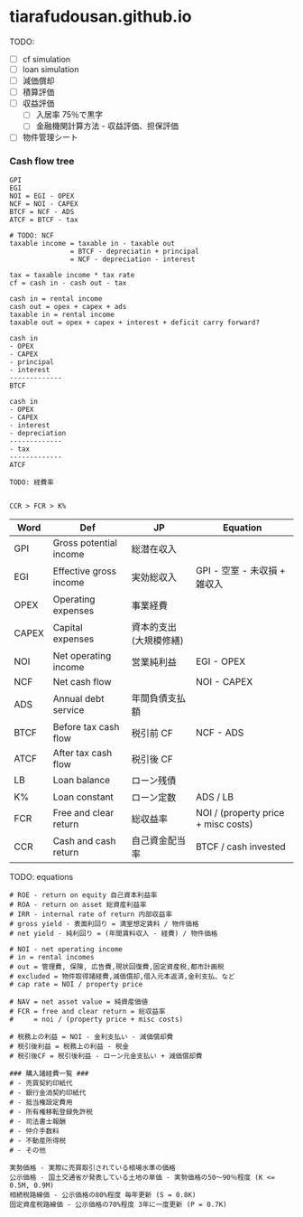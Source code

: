# tiarafudousan.github.io

TODO:

- [ ] cf simulation
- [ ] loan simulation
- [ ] 減価償却
- [ ] 積算評価
- [ ] 収益評価
  - [ ] 入居率 75％で黒字
  - [ ] 金融機関計算方法 - 収益評価、担保評価
- [ ] 物件管理シート

### Cash flow tree

```
GPI
EGI
NOI = EGI - OPEX
NCF = NOI - CAPEX
BTCF = NCF - ADS
ATCF = BTCF - tax

# TODO: NCF
taxable income = taxable in - taxable out
               = BTCF - depreciatin + principal
               = NCF - depreciation - interest

tax = taxable income * tax rate
cf = cash in - cash out - tax

cash in = rental income
cash out = opex + capex + ads
taxable in = rental income
taxable out = opex + capex + interest + deficit carry forward?

cash in
- OPEX
- CAPEX
- principal
- interest
-------------
BTCF

cash in
- OPEX
- CAPEX
- interest
- depreciation
-------------
- tax
-------------
ATCF

TODO: 経費率


CCR > FCR > K%
```

| Word | Def | JP | Equation |
| --- | --- | --- | --- |
| GPI | Gross potential income | 総潜在収入 |  |
| EGI | Effective gross income | 実効総収入 | GPI - 空室 - 未収損 + 雑収入 |
| OPEX | Operating expenses | 事業経費 |  |
| CAPEX | Capital expenses | 資本的支出 (大規模修繕) |  |
| NOI | Net operating income | 営業純利益 | EGI - OPEX |
| NCF | Net cash flow |  | NOI - CAPEX |
| ADS | Annual debt service | 年間負債支払額 |  |
| BTCF | Before tax cash flow | 税引前 CF | NCF - ADS |
| ATCF | After tax cash flow | 税引後 CF |  |
| LB | Loan balance | ローン残債 |
| K% | Loan constant | ローン定数 | ADS / LB |
| FCR | Free and clear return | 総収益率 | NOI / (property price + misc costs) |
| CCR | Cash and cash return | 自己資金配当率 | BTCF / cash invested |

TODO: equations

```
# ROE - return on equity 自己資本利益率
# ROA - return on asset 総資産利益率
# IRR - internal rate of return 内部収益率
# gross yield - 表面利回り = 満室想定賃料 / 物件価格
# net yield - 純利回り = (年間賃料収入 - 経費) / 物件価格

# NOI - net operating income
# in = rental incomes
# out = 管理費, 保険, 広告費,現状回復費,固定資産税,都市計画税
# excluded = 物件取得諸経費,減価償却,借入元本返済,金利支払、など
# cap rate = NOI / property price

# NAV = net asset value = 純資産価値
# FCR = free and clear return = 総収益率
#     = noi / (property price + misc costs)

# 税務上の利益 = NOI - 金利支払い - 減価償却費
# 税引後利益 = 税務上の利益 - 税金
# 税引後CF = 税引後利益 - ローン元金支払い + 減価償却費

### 購入諸経費一覧 ###
# - 売買契約印紙代
# - 銀行金消契約印紙代
# - 抵当権設定費用
# - 所有権移転登録免許税
# - 司法書士報酬
# - 仲介手数料
# - 不動産所得税
# - その他
```

```
実勢価格 - 実際に売買取引されている相場水準の価格
公示価格 - 国土交通省が発表している土地の単価 - 実勢価格の50～90％程度 (K <= 0.5M, 0.9M)
相続税路線価 - 公示価格の80%程度 毎年更新 (S = 0.8K)
固定資産税路線価 - 公示価格の70%程度 3年に一度更新 (P = 0.7K)
```
